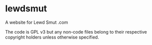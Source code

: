 # lewdsmut
A website for Lewd Smut .com

The code is GPL v3 but any non-code files belong to their respective copyright holders unless otherwise specified.
